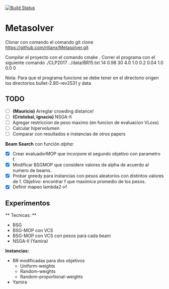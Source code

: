 [![Build Status](https://travis-ci.org/rilianx/Metasolver.svg?branch=mop-bsg)](https://travis-ci.org/rilianx/Metasolver)
# Metasolver


Clonar con comando el comando
git clone https://github.com/rilianx/Metasolver.git

Compilar el proyecto con el comando
cmake .
Correr el programa con el siguiente comando
./CLP2017 ../data/BR15.txt 14 0.98 30 4.0 1.0 0.2 0.04 1.0 0.0 0

Nota: Para que el programa funcione se debe tener en el directorio origen los directorios bullet-2.80-rev2531 y data


TODO
----

 - [ ] **(Mauricio)** Arreglar crowding distance!
 - [ ] **(Cristobal, Ignacio)** NSGA-II
 - [ ] Agregar restriccion de peso maximo (en funcion de evaluacion VLoss)
 - [ ] Calcular hipervolumen
 - [ ] Comparar con resultados e instancias de otros papers

**Beam Search** con función *alpha*:
 - [x] Crear evaluadorMOP que incorpore el segundo objetivo con parametro f.
 - [x] Modificar BSGMOP que considere valores de alpha de acuerdo al numero de
      beams.
 - [x] Probar greedy para instancias con pesos aleatorios con distintos valores
       de f. Objetivo: encontrar f que maximice promedio de los pesos.
 - [x] Definir mapeo lambda2->f

Experimentos
---- 

** Tecnicas: **
- BSG
- BSG-MOP con VCS
- BSG-MOP con VCS con pesos para cada beam
- NSGA-II (Yamira)

**Instancias:**

- BR modificadas para dos objetivos
  - Uniform-weights
  - Random-weights
  - Random-proportional-weights
- Yamira


